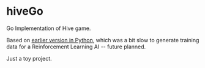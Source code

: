# hiveGo
Go Implementation of Hive game.

Based on [earlier version in Python](https://github.com/makatony/hiveAI), which was a bit slow to generate training data for a Reinforcement Learning AI -- future planned.

Just a toy project.

